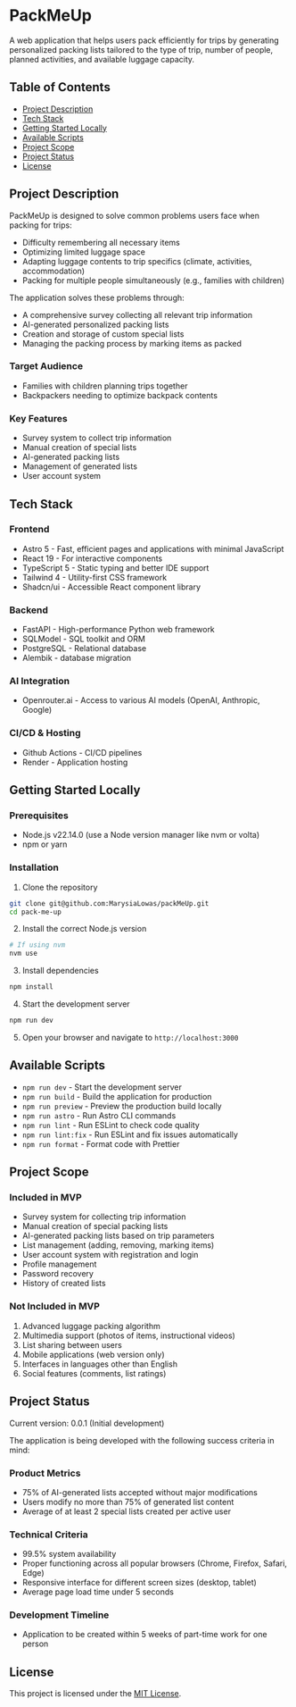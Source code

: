 # PackMeUp

A web application that helps users pack efficiently for trips by generating personalized packing lists tailored to the type of trip, number of people, planned activities, and available luggage capacity.

## Table of Contents
- [Project Description](#project-description)
- [Tech Stack](#tech-stack)
- [Getting Started Locally](#getting-started-locally)
- [Available Scripts](#available-scripts)
- [Project Scope](#project-scope)
- [Project Status](#project-status)
- [License](#license)

## Project Description

PackMeUp is designed to solve common problems users face when packing for trips:
- Difficulty remembering all necessary items
- Optimizing limited luggage space
- Adapting luggage contents to trip specifics (climate, activities, accommodation)
- Packing for multiple people simultaneously (e.g., families with children)

The application solves these problems through:
- A comprehensive survey collecting all relevant trip information
- AI-generated personalized packing lists
- Creation and storage of custom special lists
- Managing the packing process by marking items as packed

### Target Audience
- Families with children planning trips together
- Backpackers needing to optimize backpack contents

### Key Features
- Survey system to collect trip information
- Manual creation of special lists
- AI-generated packing lists
- Management of generated lists
- User account system

## Tech Stack

### Frontend
- Astro 5 - Fast, efficient pages and applications with minimal JavaScript
- React 19 - For interactive components
- TypeScript 5 - Static typing and better IDE support
- Tailwind 4 - Utility-first CSS framework
- Shadcn/ui - Accessible React component library

### Backend
- FastAPI - High-performance Python web framework
- SQLModel - SQL toolkit and ORM
- PostgreSQL - Relational database
- Alembik - database migration

### AI Integration
- Openrouter.ai - Access to various AI models (OpenAI, Anthropic, Google)

### CI/CD & Hosting
- Github Actions - CI/CD pipelines
- Render - Application hosting

## Getting Started Locally

### Prerequisites
- Node.js v22.14.0 (use a Node version manager like nvm or volta)
- npm or yarn

### Installation

1. Clone the repository
```bash
git clone git@github.com:MarysiaLowas/packMeUp.git
cd pack-me-up
```

2. Install the correct Node.js version
```bash
# If using nvm
nvm use
```

3. Install dependencies
```bash
npm install
```

4. Start the development server
```bash
npm run dev
```

5. Open your browser and navigate to `http://localhost:3000`

## Available Scripts

- `npm run dev` - Start the development server
- `npm run build` - Build the application for production
- `npm run preview` - Preview the production build locally
- `npm run astro` - Run Astro CLI commands
- `npm run lint` - Run ESLint to check code quality
- `npm run lint:fix` - Run ESLint and fix issues automatically
- `npm run format` - Format code with Prettier

## Project Scope

### Included in MVP

- Survey system for collecting trip information
- Manual creation of special packing lists
- AI-generated packing lists based on trip parameters
- List management (adding, removing, marking items)
- User account system with registration and login
- Profile management
- Password recovery
- History of created lists

### Not Included in MVP

1. Advanced luggage packing algorithm
2. Multimedia support (photos of items, instructional videos)
3. List sharing between users
4. Mobile applications (web version only)
5. Interfaces in languages other than English
6. Social features (comments, list ratings)

## Project Status

Current version: 0.0.1 (Initial development)

The application is being developed with the following success criteria in mind:

### Product Metrics
- 75% of AI-generated lists accepted without major modifications
- Users modify no more than 75% of generated list content
- Average of at least 2 special lists created per active user

### Technical Criteria
- 99.5% system availability
- Proper functioning across all popular browsers (Chrome, Firefox, Safari, Edge)
- Responsive interface for different screen sizes (desktop, tablet)
- Average page load time under 5 seconds

### Development Timeline
- Application to be created within 5 weeks of part-time work for one person

## License

This project is licensed under the [MIT License](LICENSE). 